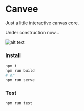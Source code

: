# Canvee

Just a little interactive canvas core.

Under construction now...

![alt text](resources/canvee.png)

### Install

```bash
npm i
npm run build
# or
npm run serve
```

### Test
```bash
npm run test
```